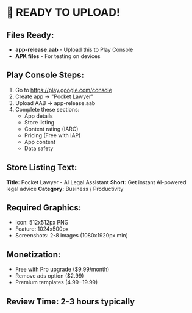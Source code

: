 # 🚀 READY TO UPLOAD!

## Files Ready:
- **app-release.aab** - Upload this to Play Console
- **APK files** - For testing on devices

## Play Console Steps:
1. Go to https://play.google.com/console
2. Create app → "Pocket Lawyer"
3. Upload AAB → app-release.aab
4. Complete these sections:
   - App details
   - Store listing
   - Content rating (IARC)
   - Pricing (Free with IAP)
   - App content
   - Data safety

## Store Listing Text:
**Title:** Pocket Lawyer - AI Legal Assistant
**Short:** Get instant AI-powered legal advice
**Category:** Business / Productivity

## Required Graphics:
- Icon: 512x512px PNG
- Feature: 1024x500px 
- Screenshots: 2-8 images (1080x1920px min)

## Monetization:
- Free with Pro upgrade ($9.99/month)
- Remove ads option ($2.99)
- Premium templates ($4.99-$19.99)

## Review Time: 2-3 hours typically
